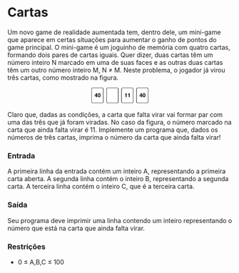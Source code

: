 # Cartas #
Um novo game de realidade aumentada tem, dentro dele, um mini-game que aparece em certas situações para aumentar o ganho de pontos do game principal. O mini-game é um joguinho de memória com quatro cartas, formando dois pares de cartas iguais. Quer dizer, duas cartas têm um número inteiro N marcado em uma de suas faces e as outras duas cartas têm um outro número inteiro M, N ≠ M. Neste problema, o jogador já virou três cartas, como mostrado na figura.

<p align = "center">
    <img src = "cartas.png" width = "128"/>
</p>

Claro que, dadas as condições, a carta que falta virar vai formar par com uma das três que já foram viradas. No caso da figura, o número marcado na carta que ainda falta virar é 11. Implemente um programa que, dados os números de três cartas, imprima o número da carta que ainda falta virar!

### Entrada ###

A primeira linha da entrada contém um inteiro A, representando a primeira carta aberta. A segunda linha contém o inteiro B, representando a segunda carta. A terceira linha contém o inteiro C, que é a terceira carta.

### Saída ###
Seu programa deve imprimir uma linha contendo um inteiro representando o número que está na carta que ainda falta virar.

### Restrições ###
- 0 ≤ A,B,C ≤ 100
